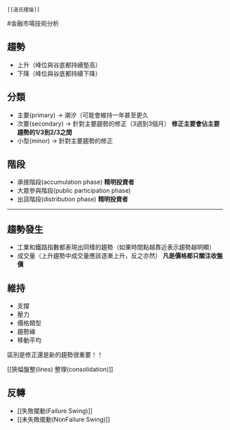 	[[道氏理論]]
#金融市場技術分析



## 趨勢
- 上升（峰位與谷底都持續墊高）
- 下降（峰位與谷底都持續下降）


## 分類
- 主要(primary) -> 潮汐（可能會維持一年甚至更久
- 次要(secondary) -> 針對主要趨勢的修正（3週到3個月） **修正主要會佔主要趨勢的1/3到2/3之間**
- 小型(minor) -> 針對主要趨勢的修正


## 階段
- 承接階段(accumulation phase) **精明投資者**
- 大眾參與階段(public participation phase)
- 出貨階段(distribution phase) **精明投資者**
---

## 趨勢發生
- 工業和鐵路指數都表現出同樣的趨勢（如果時間點越靠近表示趨勢越明顯）
- 成交量（上升趨勢中成交量應該逐漸上升，反之亦然）
**凡是價格都只關注收盤價**


## 維持
- 支撐
- 壓力
- 價格類型
- 趨勢線
- 移動平均


區別是修正還是新的趨勢很重要！！

[[狹幅盤整(lines) 整理(consolidation)]]



## 反轉
- [[失敗擺動(Failure Swing)]]
- [[未失敗擺動(NonFailure Swing)]]

